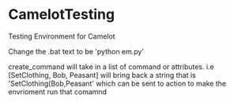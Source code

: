 # CamelotTesting
Testing Environment for Camelot

Change the .bat text to be 'python em.py'

create_command will take in a list of command or attributes. 
i.e [SetClothing, Bob, Peasant] will bring back a string that is 'SetClothing(Bob,Peasant' which can be sent to action to make the envrioment run that comamnd
